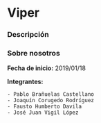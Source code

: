 # Viper
### Descripción

### Sobre nosotros

**Fecha de inicio:** 2019/01/18

**Integrantes:**

    - Pablo Brañuelas Castellano 
    - Joaquín Corugedo Rodríguez
    - Fausto Humberto Davila
    - José Juan Vigil López
  

